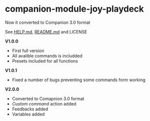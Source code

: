 # companion-module-joy-playdeck

Now it converted to Companion 3.0 format

See [HELP.md](https://github.com/bitfocus/companion-module-joy-playdeck/blob/master/companion/HELP.md), [README.md](https://github.com/bitfocus/companion-module-joy-playdeck/blob/master/README.md) and LICENSE

**V1.0.0**

- First full version
- All avalible commands is includded
- Presets included for all functions

**V1.0.1**

- Fixed a number of bugs preventing some commands form working

**V2.0.0**

- Converted to Comapnion 3.0 format
- _Custom command_ action added
- Feedbacks added
- Variables added
